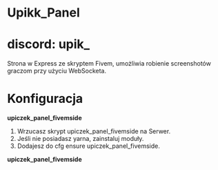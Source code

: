 # Upikk_Panel
# discord: upik_
Strona w Express ze skryptem Fivem, umożliwia robienie screenshotów graczom przy użyciu WebSocketa.

# Konfiguracja
<b>upiczek_panel_fivemside</b>
1. Wrzucasz skrypt upiczek_panel_fivemside na Serwer.
2. Jeśli nie posiadasz yarna, zainstaluj moduły.
3. Dodajesz do cfg ensure upiczek_panel_fivemside.

<b>upiczek_panel_fivemside</b>
